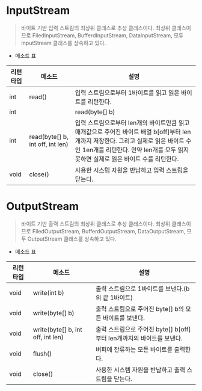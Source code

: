 # InputStream
> 바이트 기반 입력 스트림의 최상위 클래스로 추상 클래스이다. 최상위 클래스이므로 
> FiledInputStream, BufferdInputStream, DataInputStream, 모두 InputStream 클래스를 상속하고 있다.
 
- 메소드 표

|리턴 타입   | 메소드 | 설명 |
  |-----------| -------|----- |
  |int        | read()	 | 입력 스트림으로부터 1바이트를 읽고 읽은 바이트를 리턴한다.  |
  |int 			    | |read(byte[] b)|입력 스트림으로부터 읽은 바이트드을 매개값으로 주어진 byte[] b에 저장하고 실제로 읽은 바이트 수를 리턴한다.|
  |int			    | read(byte[] b, int off, int len)| 입력 스트림으로부터 len개의 바이트만큼 읽고 매개값으로 주어진 바이트 배열 b[off]부터 len개까지 저장한다. 그리고 실제로 읽은 바이트 수인 1en개를 리턴한다. 만약 len개를 모두 읽지 못하면 실제로 읽은 바이트 수를 리턴한다. | 
  |void			    |close()| 사용한 시스템 자원을 반납하고 입력 스트림을 닫는다. |



# OutputStream
> 바이트 기반 출력 스트림의 최상위 클래스로 추상 클래스이다. 최상위 클래스이므로 
> FiledOutputStream, BufferdOutputStream, DataOutputStream, 모두 OutputStream 클래스를 상속하고 있다.
 
- 메소드 표

|리턴 타입   | 메소드 | 설명 |
  |-----------| -------|----- |
  |void        | write(int b)	 | 출력 스트림으로 1바이트를 보낸다.(b의 끝 1바이트)  |
  |void 			    |  write(byte[] b)| 출력 스트림으로 주어진 byte[] b의 모든 바이트를 보낸다. |
  |void			    | write(byte[] b, int off, int len)| 출력 스트림으로 주어진 byte[] b[off]부터 len개까지의 바이트를 보낸다. | 
  |void			    |flush()| 버퍼에 잔류하는 모든 바이트를 출력한다. |
  |void      |close()  | 사용한 시스템 자원을 반납하고 출력 스트림을 닫는다. |
 
  
